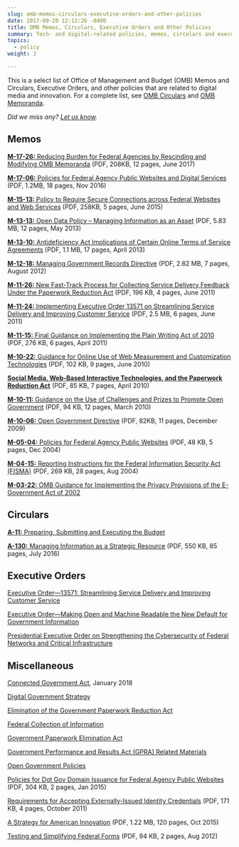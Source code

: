 ```yaml
---
slug: omb-memos-circulars-executive-orders-and-other-policies
date: 2017-09-20 12:12:26 -0400
title: OMB Memos, Circulars, Executive Orders and Other Policies
summary: Tech- and digital-related policies, memos, circulars and executive orders.
topics:
  - policy
weight: 3

---
```


This is a select list of Office of Management and Budget (OMB) Memos and Circulars, Executive Orders, and other policies that are related to digital media and innovation. For a complete list, see [OMB Circulars](https://www.whitehouse.gov/omb/information-for-agencies/circulars/) and [OMB Memoranda](https://www.whitehouse.gov/omb/information-for-agencies/memoranda/).

_Did we miss any? [Let us know](mailto:digitalgov@gsa.gov)._

## Memos

[**M-17-26:** Reducing Burden for Federal Agencies by Rescinding and Modifying OMB Memoranda](https://www.whitehouse.gov/sites/whitehouse.gov/files/omb/memoranda/2017/M-17-26.pdf) (PDF, 208KB, 12 pages, June 2017)

[**M-17-06:** Policies for Federal Agency Public Websites and Digital Services](https://www.whitehouse.gov/sites/whitehouse.gov/files/omb/memoranda/2017/m-17-06.pdf) (PDF, 1.2MB, 18 pages, Nov 2016)

[**M-15-13:** Policy to Require Secure Connections across Federal Websites and Web Services](https://www.whitehouse.gov/sites/whitehouse.gov/files/omb/memoranda/2015/m-15-13.pdf) (PDF, 258KB, 5 pages, June 2015)

[**M-13-13:** Open Data Policy – Managing Information as an Asset](https://www.whitehouse.gov/sites/whitehouse.gov/files/omb/memoranda/2013/m-13-13.pdf) (PDF, 5.83 MB, 12 pages, May 2013)

[**M-13-10:** Antideficiency Act Implications of Certain Online Terms of Service Agreements](https://www.whitehouse.gov/sites/whitehouse.gov/files/omb/memoranda/2013/m-13-10.pdf) (PDF, 1.1 MB, 17 pages, April 2013)

[**M-12-18:** Managing Government Records Directive](https://www.whitehouse.gov/sites/whitehouse.gov/files/omb/memoranda/2012/m-12-18.pdf) (PDF, 2.62 MB, 7 pages, August 2012)

[**M-11-26:** New Fast-Track Process for Collecting Service Delivery Feedback Under the Paperwork Reduction Act](https://www.whitehouse.gov/sites/whitehouse.gov/files/omb/memoranda/2011/m11-26.pdf) (PDF, 196 KB, 4 pages, June 2011)

[**M-11-24:** Implementing Executive Order 13571 on Streamlining Service Delivery and Improving Customer Service](https://www.whitehouse.gov/sites/whitehouse.gov/files/omb/memoranda/2011/m11-24.pdf) (PDF, 2.5 MB, 6 pages, June 2011)

[**M-11-15:** Final Guidance on Implementing the Plain Writing Act of 2010](https://www.whitehouse.gov/sites/whitehouse.gov/files/omb/memoranda/2011/m11-15.pdf) (PDF, 276 KB, 6 pages, April 2011)

[**M-10-22:** Guidance for Online Use of Web Measurement and Customization Technologies](https://www.whitehouse.gov/sites/whitehouse.gov/files/omb/memoranda/2010/m10-22.pdf) (PDF, 102 KB, 9 pages, June 2010)

[**Social Media, Web-Based Interactive Technologies, and the Paperwork Reduction Act**](https://obamawhitehouse.archives.gov/sites/default/files/omb/assets/inforeg/SocialMediaGuidance_04072010.pdf) (PDF, 85 KB, 7 pages, April 2010)

[**M-10-11:** Guidance on the Use of Challenges and Prizes to Promote Open Government](https://www.whitehouse.gov/sites/whitehouse.gov/files/omb/memoranda/2010/m10-11.pdf) (PDF, 94 KB, 12 pages, March 2010)

[**M-10-06:** Open Government Directive](https://www.whitehouse.gov/sites/whitehouse.gov/files/omb/memoranda/2010/m10-06.pdf) (PDF, 82KB, 11 pages, December 2009)

[**M-05-04:** Policies for Federal Agency Public Websites](https://www.whitehouse.gov/sites/whitehouse.gov/files/omb/memoranda/2005/m05-04.pdf) (PDF, 48 KB, 5 pages, Dec 2004)

[**M-04-15:** Reporting Instructions for the Federal Information Security Act (FISMA)](https://www.whitehouse.gov/sites/whitehouse.gov/files/omb/memoranda/2004/m-04-15.pdf) (PDF, 269 KB, 28 pages, Aug 2004)

[**M-03-22:** OMB Guidance for Implementing the Privacy Provisions of the E-Government Act of 2002](https://obamawhitehouse.archives.gov/omb/memoranda_m03-22)

## Circulars

[**A-11:** Preparing, Submitting and Executing the Budget](https://www.whitehouse.gov/omb/circulars_a11_current_year_a11_toc)

[**A-130:** Managing Information as a Strategic Resource](https://www.whitehouse.gov/sites/whitehouse.gov/files/omb/circulars/A130/a130revised.pdf) (PDF, 550 KB, 85 pages, July 2016)

## Executive Orders

[Executive Order—13571: Streamlining Service Delivery and Improving Customer Service](https://obamawhitehouse.archives.gov/the-press-office/2011/04/27/executive-order-13571-streamlining-service-delivery-and-improving-custom)

[Executive Order—Making Open and Machine Readable the New Default for Government Information](https://obamawhitehouse.archives.gov/the-press-office/2013/05/09/executive-order-making-open-and-machine-readable-new-default-government-)

[Presidential Executive Order on Strengthening the Cybersecurity of Federal Networks and Critical Infrastructure](https://www.whitehouse.gov/the-press-office/2017/05/11/presidential-executive-order-strengthening-cybersecurity-federal)

## Miscellaneous

[Connected Government Act](https://digital.gov/resources/connected-government-act/), January 2018

[Digital Government Strategy](https://obamawhitehouse.archives.gov/sites/default/files/omb/egov/digital-government/digital-government.html)

[Elimination of the Government Paperwork Reduction Act](https://obamawhitehouse.archives.gov/omb/fedreg_gpea2/)

[Federal Collection of Information](https://obamawhitehouse.archives.gov/omb/inforeg_infocoll/)

[Government Paperwork Elimination Act](https://obamawhitehouse.archives.gov/omb/fedreg_gpea2/)

[Government Performance and Results Act (GPRA) Related Materials](https://obamawhitehouse.archives.gov/omb/mgmt-gpra/index-gpra)

[Open Government Policies](https://obamawhitehouse.archives.gov/open)

[Policies for Dot Gov Domain Issuance for Federal Agency Public Websites](https://obamawhitehouse.archives.gov/sites/default/files/omb/egov/memo/policies-for-dot-gov-domain-issuance-for-federal-agency-public-websites.pdf) (PDF, 304 KB, 2 pages, Jan 2015)

[Requirements for Accepting Externally-Issued Identity Credentials](https://obamawhitehouse.archives.gov/sites/default/files/omb/assets/egov_docs/ombreqforacceptingexternally_issuedidcred10-6-2011.pdf) (PDF, 171 KB, 4 pages, October 2011)

[A Strategy for American Innovation](https://obamawhitehouse.archives.gov/sites/default/files/strategy_for_american_innovation_october_2015.pdf) (PDF, 1.22 MB, 120 pages, Oct 2015)

[Testing and Simplifying Federal Forms](https://obamawhitehouse.archives.gov/sites/default/files/omb/inforeg/memos/testing-and-simplifying-federal-forms.pdf) (PDF, 94 KB, 2 pages, Aug 2012)
